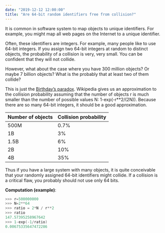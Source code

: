 ```yaml
---
date: "2019-12-12 12:00:00"
title: "Are 64-bit random identifiers free from collision?"
---
```




It is common in software system to map objects to unique identifiers. For example, you might map all web pages on the Internet to a unique identifier.

Often, these identifiers are integers. For example, many people like to use 64-bit integers. If you assign two 64-bit integers at random to distinct objects, the probability of a collision is very, very small. You can be confident that they will not collide.

However, what about the case where you have 300 million objects? Or maybe 7 billion objects? What is the probably that at least two of them collide?

This is just the [Birthday&rsquo;s paradox](https://en.wikipedia.org/wiki/Birthday_problem). Wikipedia gives us an approximation to the collision probability assuming that the number of objects r is much smaller than the number of possible values N: 1-exp(-r**2/(2N)). Because there are so many 64-bit integers, it should be a good approximation.

Number of objects        |Collision probability    |
-------------------------|-------------------------|
500M                     |0.7%                     |
1B                       |3%                       |
1.5B                     |6%                       |
2B                       |10%                      |
4B                       |35%                      |


Thus if you have a large system with many objects, it is quite conceivable that your randomly assigned 64-bit identifiers might collide. If a collision is a critical flaw, you probably should not use only 64 bits.

__Computation (example)__:
```C
>>> r=500000000
>>> N=2**64
>>> ratio = 2*N / r**2
>>> ratio
147.57395258967642
>>> 1-exp(-1/ratio)
0.00675335647472286
```




